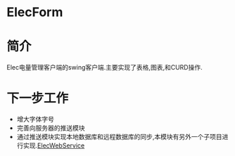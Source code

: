 ElecForm
========

# 简介 #

Elec电量管理客户端的swing客户端.主要实现了表格,图表,和CURD操作.

# 下一步工作 #

- 增大字体字号
- 完善向服务器的推送模块
- 通过推送模块实现本地数据库和远程数据库的同步,本模块有另外一个子项目进行实现.[ElecWebService](https://github.com/gsh199449/ElecWebService "ElecWebService")